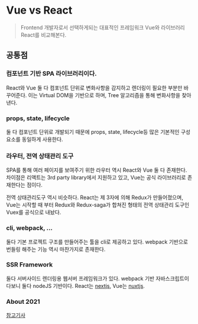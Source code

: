 # Vue vs React

> Frontend 개발자로서 선택하게되는 대표적인 프레임워크 Vue와 라이브러리 React를 비교해본다.

## 공통점

### 컴포넌트 기반 SPA 라이브러리이다.

React와 Vue 둘 다 컴포넌트 단위로 변화사항을 감지하고 렌더링이 필요한 부분만 바꾸어준다. 이는 Virtual DOM을 기반으로 하며, Tree 알고리즘을 통해 변화사항을 찾아낸다.

### props, state, lifecycle

둘 다 컴포넌트 단위로 개발되기 때문에 props, state, lifecycle등 많은 기본적인 구성요소를 동일하게 사용한다.

### 라우터, 전역 상태관리 도구

SPA를 통해 여러 페이지를 보여주기 위한 라우터 역시 React와 Vue 둘 다 존재한다. 차이점은 리액트는 3rd party library에서 지원하고 있고, Vue는 공식 라이브러리로 존재한다는 점이다. 

전역 상태관리도구 역시 비슷하다. React는 제 3자에 의해 Redux가 만들어졌으며, Vue는 시작할 때 부터 Redux와 Redux-saga가 합쳐진 형태의 전역 상태관리 도구인 Vuex를 공식으로 내놨다.

### cli, webpack, ...

둘다 기본 프로젝트 구조를 만들어주는 툴을 cli로 제공하고 있다. webpack 기반으로 번들링 해주는 기능 역시 마찬가지로 존재한다.

### SSR Framework

둘다 서버사이드 렌더링용 웹서버 프레임워크가 있다. webpack 기반 자바스크립트이다보니 둘다 nodeJS 기반이다.
React는 [nextjs](https://nextjs.org/), Vue는 [nuxtjs](https://ko.nuxtjs.org/).

### About 2021

[참고기사](https://ichi.pro/ko/2021-nyeon-react-vs-vue-eotteon-geos-eul-sayonghaeyahabnikka-243684195750587)


